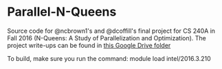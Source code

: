 # Parallel-N-Queens

Source code for @ncbrown1's and @dcoffill's final project for CS 240A in Fall 2016 (N-Queens: A Study of Parallelization and Optimization). The project write-ups can be found in [this Google Drive folder](https://drive.google.com/drive/u/0/folders/0Bw6wzxmDosT6NDZYT0hDdUZRSXM)

To build, make sure you run the command: module load intel/2016.3.210
